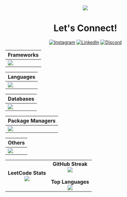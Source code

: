 <div align="center"><img src="https://capsule-render.vercel.app/api?type=blur&color=gradient&height=300&section=header&text=Hey!%20I'm%20Kautilya%20DK"/></div>

<h1 align="center">Let's Connect!</h1>

<div align="center">
  
  [![Instagram](https://skillicons.dev/icons?i=instagram)](https://instagram.com/kautilyadevaraj) [![LinkedIn](https://skillicons.dev/icons?i=linkedin)](https://www.linkedin.com/in/kautilyadk) [![Discord](https://skillicons.dev/icons?i=discord)](https://discordapp.com/users/569491969735262219)</div>

| Frameworks  |
| ------------- |
| ![](https://skillicons.dev/icons?i=next,bootstrap,tailwindcss,nodejs,react,flask&theme=light) |  


| Languages  |
| ------------- |
| ![](https://skillicons.dev/icons?i=solidity,javascript,typescript,java,python,html,css,c,cpp&theme=light)  |

| Databases  |
| ------------- |
| ![](https://skillicons.dev/icons?i=mysql,postgresql,mongodb,sqlite&theme=light) | ![](https://skillicons.dev/icons?i=npm,pnpm,yarn&theme=light)  | ![](https://skillicons.dev/icons?i=vercel,git&theme=light) |

| Package Managers  |
| ------------- |
| ![](https://skillicons.dev/icons?i=npm,pnpm,yarn&theme=light)  |

| Others |
| ------------- |
| ![](https://skillicons.dev/icons?i=vercel,git&theme=light) |

<div align="center">

  <table border="0">
    <tr>
      <td align="center">
        <strong>LeetCode Stats</strong><br/>
        <img src="https://leetcard.jacoblin.cool/a1pha2" />
      </td>
      <td align="center">
        <strong>GitHub Streak</strong><br/>
        <img src="https://github-readme-streak-stats.herokuapp.com/?user=kautilyadevaraj&theme=dark&hide_border=false"/><br/><br/>
        <strong>Top Languages</strong><br/>
        <img src="https://github-readme-stats.vercel.app/api/top-langs/?username=kautilyadevaraj&theme=dark&hide_border=false&include_all_commits=true&count_private=true&layout=compact"/>
      </td>
    </tr>
  </table>

</div>



